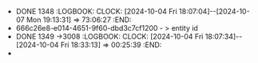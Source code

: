 - DONE 1348
  :LOGBOOK:
  CLOCK: [2024-10-04 Fri 18:07:04]--[2024-10-07 Mon 19:13:31] =>  73:06:27
  :END:
- 666c26e8-e014-4651-9f60-dbd3c7cf1200 - > entity id
- DONE 1349 ->3008
  :LOGBOOK:
  CLOCK: [2024-10-04 Fri 18:07:34]--[2024-10-04 Fri 18:33:13] =>  00:25:39
  :END:
-